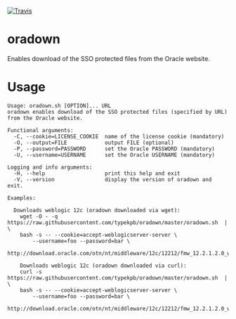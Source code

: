[![Travis](http://travis-ci.org/typekpb/oradown.png?branch=master)](http://travis-ci.org/typekpb/oradown)

# oradown
Enables download of the SSO protected files from the Oracle website.

# Usage

	Usage: oradown.sh [OPTION]... URL
	oradown enables download of the SSO protected files (specified by URL) from the Oracle website.

	Functional arguments:
	  -C, --cookie=LICENSE_COOKIE  name of the license cookie (mandatory)
	  -O, --output=FILE            output FILE (optional)
	  -P, --password=PASSWORD      set the Oracle PASSWORD (mandatory)
	  -U, --username=USERNAME      set the Oracle USERNAME (mandatory)
	  
	Logging and info arguments:
	  -H, --help                   print this help and exit
	  -V, --version                display the version of oradown and exit.

	Examples:

	  Downloads weblogic 12c (oradown downloaded via wget):
	    wget -O - -q https://raw.githubusercontent.com/typekpb/oradown/master/oradown.sh  | \
		bash -s -- --cookie=accept-weblogicserver-server \
		    --username=foo --password=bar \
		    http://download.oracle.com/otn/nt/middleware/12c/12212/fmw_12.2.1.2.0_wls_Disk1_1of1.zip

	    Downloads weblogic 12c (oradown downloaded via curl):
	    curl -s https://raw.githubusercontent.com/typekpb/oradown/master/oradown.sh  | \
		bash -s -- --cookie=accept-weblogicserver-server \
		    --username=foo --password=bar \
		    http://download.oracle.com/otn/nt/middleware/12c/12212/fmw_12.2.1.2.0_wls_Disk1_1of1.zip
      